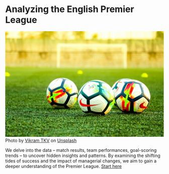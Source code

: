 # Analyzing the English Premier League
![](https://github.com/anunda-nyagami/analyzing-the-english-premier-league/blob/main/vikram-tkv-JO19K0HDDXI-unsplash.jpg)
Photo by <a href="https://unsplash.com/@vikramtkv?utm_content=creditCopyText&utm_medium=referral&utm_source=unsplash">Vikram TKV</a> on <a href="https://unsplash.com/photos/three-white-and-black-soccer-balls-on-field-JO19K0HDDXI?utm_content=creditCopyText&utm_medium=referral&utm_source=unsplash">Unsplash</a>
  
We delve into the data – match results, team performances, goal-scoring trends – to uncover hidden insights and patterns. By examining the shifting tides of success and the impact of managerial changes, we aim to gain a deeper understanding of the Premier League.
[Start here](notebook.ipynb)
